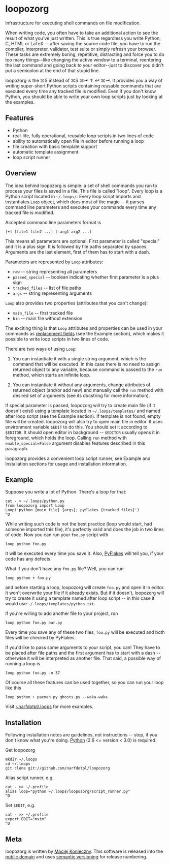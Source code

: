 loopozorg
=========

Infrastructure for executing shell commands on file modification.

When writing code, you often have to take an additional action to see
the result of what you've just written.  This is true regardless you
write Python, C, HTML or LaTeX -- after saving the source code file, you
have to run the compiler, interpreter, validator, test suite or simply
refresh your browser.  These tasks are extremely boring, repetitive,
distracting and force you to do too many things--like changing the
active window to a terminal, reentering the last command and going back
to your editor--just to discover you didn't put a semicolon at the end
of that stupid line.

loopozorg is the ⌘S instead of ⌘S ⌘⇥ ↑ ↩ ⌘⇥.  It provides you a way of
writing super-short Python scripts containing reusable commands that are
executed every time any tracked file is modified.  Even if you don't
know Python, you should be able to write your own loop scripts just by
looking at the examples.


Features
--------

  - Python
  - real-life, fully operational, reusable loop scripts in two lines of
    code
  - ability to automatically open file in editor before running a loop
  - file creation with basic template support
  - automatic template assignment
  - loop script runner


Overview
--------

The idea behind loopozorg is simple: a set of shell commands you run to
process your files is saved in a file.  This file is called "loop".
Every loop is a Python script located in `~/.loops/`.  Every loop script
imports and instantiates `Loop` object, which does most of the magic --
it parses command line parameters and executes your commands every time
any tracked file is modified.

Accepted command line parameters format is

    [+] [file1 file2 ...] [-arg1 arg2 ...]

This means all parameters are optional.  First parameter is called
"special" and it is a plus sign.  It is followed by file paths separated
by spaces.  Arguments are the last element, first of them has to start
with a dash.

Parameters are represented by `Loop` attributes:

  - `raw` -- string representing all parameters
  - `passed_special` -- boolean indicating whether first parameter is a
    plus sign
  - `tracked_files` -- list of file paths
  - `args` -- string representing arguments

`Loop` also provides two properties (attributes that you can't change):

  - `main_file` -- first tracked file
  - `bin` -- main file without extension


The exciting thing is that `Loop` attributes and properties can be used
in your commands as [replacement fields][rf] (see the Example section),
which makes it possible to write loop scripts in two lines of code.

  [rf]: http://docs.python.org/library/string.html#format-string-syntax

There are two ways of using `Loop`:

  1. You can instantiate it with a single string argument, which is the
     command that will be executed.  In this case there is no need to
     assign returned object to any variable, because command is passed
     to the `run` method, which starts an infinite loop.

  2. You can instantiate it without any arguments, change attributes of
     returned object (and/or add new) and manually call the `run` method
     with desired set of arguments (see its docstring for more
     information).


If special parameter is passed, loopozorg will try to create main file
(if it doesn't exist) using a template located in `~/.loops/templates/`
and named after loop script (see the Example section).  If template is
not found, empty file will be created.  loopozorg will also try to open
main file in editor.  It uses environment variable `$EDIT` to do this.
You should set it according to `$EDITOR`.  It should open editor in
background -- `$EDITOR` usually opens it in foreground, which holds the
loop.  Calling `run` method with `enable_special=False` argument
disables features described in this paragraph.

loopozorg provides a convenient loop script runner, see Example and
Installation sections for usage and installation information.


Example
-------

Suppose you write a lot of Python.  There's a loop for that:

    cat - > ~/.loops/python.py
    from loopozorg import Loop
    Loop('python {main_file} {args}; pyflakes {tracked_files}')
    ^D

While writing such code is not the best practice (loop would start, had
someone imported this file), it's perfectly valid and does the job in
two lines of code.  Now you can run your `foo.py` script with

    loop python foo.py

It will be executed every time you save it.  Also, [PyFlakes][] will
tell you, if your code has any defects.

  [PyFlakes]: http://divmod.org/trac/wiki/DivmodPyflakes

What if you don't have any `foo.py` file?  Well, you can run

    loop python + foo.py

and before starting a loop, loopozorg will create `foo.py` and open it
in editor.  It won't overwrite your file if it already exists.  But if
it doesn't, loopozorg will try to create it using a template named after
loop script -- in this case it would use
`~/.loops/templates/python.txt`.

If you're willing to add another file to your project, run

    loop python foo.py bar.py

Every time you save any of these two files, `foo.py` will be executed
and both files will be checked by PyFlakes.

If you'd like to pass some arguments to your script, you can!  They have
to be placed after file paths and the first argument has to start with a
dash -- otherwise it will be interpreted as another file.  That said, a
possible way of running a loop is

    loop python foo.py -n 37


Of course all these features can be used together, so you can run your
loop like this

    loop python + pacman.py ghosts.py --waka-waka


Visit [~narfdotpl/.loops][narf loops] for more examples.

  [narf loops]: http://github.com/narfdotpl/dotfiles/tree/master/.loops


Installation
------------

Following installation notes are guidelines, not instructions -- stop,
if you don't know what you're doing. [Python][] (2.6 <=  version < 3.0)
is required.

  [Python]: http://python.org/


Get loopozorg

    mkdir ~/.loops
    cd ~/.loops
    git clone git://github.com/narfdotpl/loopozorg


Alias script runner, e.g.

    cat - >> ~/.profile
    alias loop="python ~/.loops/loopozorg/script_runner.py"
    ^D


Set `$EDIT`, e.g.

    cat - >> ~/.profile
    export EDIT="mvim"
    ^D


Meta
----

loopozorg is written by [Maciej Konieczny][].  This software is released
into the [public domain][] and uses [semantic versioning][] for release
numbering.


  [Maciej Konieczny]: http://narf.pl/
  [public domain]: http://unlicense.org/
  [semantic versioning]: http://semver.org/
